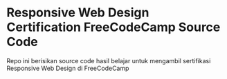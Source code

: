 # Responsive Web Design Certification FreeCodeCamp Source Code
Repo ini berisikan source code hasil belajar untuk mengambil sertifikasi Responsive Web Design di FreeCodeCamp
